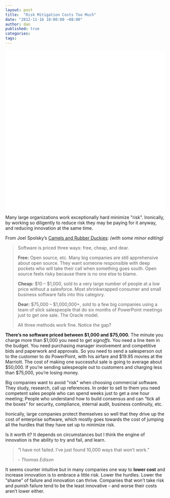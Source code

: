 ```yaml
---
layout: post
title:  "Risk Mitigation Costs Too Much"
date: "2012-11-16 10:00:00 −08:00"
author: dan
published: true
categories:
tags:
---
```


<img class="lazy img-rounded img-responsive" src="data:image/gif;base64,R0lGODlhAQABAIABAP///wAAACwAAAAAAQABAAACAkQBADs=" alt="Thomas Edison" data-src="/assets/img/edison.jpg" width="750">

Many large organizations work exceptionally hard minimize "risk".   Ironically, by working so diligently to reduce risk they may be paying for it anyway, and reducing innovation at the same time.
<!-- more -->
From Joel Spolsky’s [Camels and Rubber Duckies](http://www.joelonsoftware.com/articles/CamelsandRubberDuckies.html): _(with some minor editing)_

> Software is priced three ways: free, cheap, and dear. 
> 
> **Free:** Open source, etc. Many big companies are still 
> apprehensive about open source.  They want someone responsible 
> with deep pockets who will take their call when something goes 
> south. Open source feels risky because there is no one else to 
> blame. 
> 
> **Cheap:** $10 – $1,000, sold to a very large number of 
> people at a low price without a salesforce. Most shrinkwrapped 
> consumer and small business software falls into this category. 
> 
> **Dear:** $75,000 – $1,000,000+, sold to a few big companies 
> using a team of slick salespeople that do six months of PowerPoint 
> meetings just to get one sale. The Oracle model. 
> 
> All three methods work fine.  Notice the gap? 

**There’s no software priced between $1,000 and $75,000.** The minute you charge more than $1,000 you need to get _signoffs_. You need a line item in the budget. You need purchasing manager involvement and competitive bids and paperwork and approvals. So you need to send a salesperson out to the customer to do PowerPoint, with his airfare and $19.95 movies at the Marriott. The cost of making one successful sale is going to average about $50,000. If you’re sending salespeople out to customers and charging less than $75,000, you’re losing money.

Big companies want to avoid "risk" when choosing commercial software.  They study, research, call up references.  In order to sell to them you need competent sales people who can spend weeks just to get a one hour meeting; People who understand how to build consensus and can “tick all the boxes” for security, compliance, internal audit, business continuity, etc.

Ironically, large companies protect themselves so well that they  drive up the cost of enterprise software, which mostly goes towards the cost of jumping all the hurdles that they have set up to minimize risk.

Is it worth it?  It depends on circumstances but I think the engine of innovation is the ability to try and fail, and learn.

> “I have not failed. I’ve just found 10,000 ways that won’t work.” 
> 
>  _- Thomas Edison_

It seems counter intuitive but in many companies one way to **lower cost** and increase innovation is to embrace a little risk.  Lower the hurdles. Lower the “shame” of failure and innovation can thrive.  Companies that won’t take risk and punish failure tend to be the least innovative – and worse their costs aren’t lower either.
